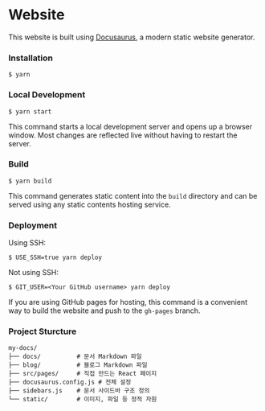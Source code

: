 # Website

This website is built using [Docusaurus](https://docusaurus.io/), a modern static website generator.

### Installation

```
$ yarn
```

### Local Development

```
$ yarn start
```

This command starts a local development server and opens up a browser window. Most changes are reflected live without having to restart the server.

### Build

```
$ yarn build
```

This command generates static content into the `build` directory and can be served using any static contents hosting service.

### Deployment

Using SSH:

```
$ USE_SSH=true yarn deploy
```

Not using SSH:

```
$ GIT_USER=<Your GitHub username> yarn deploy
```

If you are using GitHub pages for hosting, this command is a convenient way to build the website and push to the `gh-pages` branch.

### Project Sturcture

```
my-docs/
├── docs/          # 문서 Markdown 파일
├── blog/          # 블로그 Markdown 파일
├── src/pages/     # 직접 만드는 React 페이지
├── docusaurus.config.js # 전체 설정
├── sidebars.js    # 문서 사이드바 구조 정의
└── static/        # 이미지, 파일 등 정적 자원
```
